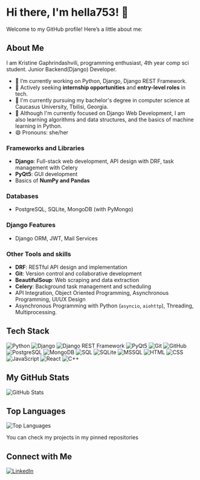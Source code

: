 # Hi there, I'm hella753! 👋

Welcome to my GitHub profile! Here’s a little about me:

## About Me
I am Kristine Gaphrindashvili, programming enthusiast, 4th year comp sci student. Junior Backend(Django) Developer.
- 🔭 I’m currently working on Python, Django, Django REST Framework.
- 💼 Actively seeking **internship opportunities** and **entry-level roles** in tech.
- 💬 I'm currently pursuing my bachelor's degree in computer science at Caucasus University, Tbilisi, Georgia.
- 📘 Although I'm currently focused on Django Web Development, I am also learning algorithms and data structures, and the basics of machine learning in Python.
- 😄 Pronouns: she/her

### Frameworks and Libraries
- **Django**: Full-stack web development, API design with DRF, task management with Celery
- **PyQt5**: GUI development
- Basics of **NumPy and Pandas**

### Databases
- PostgreSQL, SQLite, MongoDB (with PyMongo)

### **Django Features**
- Django ORM, JWT, Mail Services

### Other Tools and skills
- **DRF**: RESTful API design and implementation
- **Git**: Version control and collaborative development
- **BeautifulSoup**: Web scraping and data extraction
- **Celery**: Background task management and scheduling
- API Integration, Object Oriented Programming, Asynchronous Programming, UI/UX Design
- Asynchronous Programming with Python (`asyncio`, `aiohttp`), Threading, Multiprocessing.

## Tech Stack
![Python](https://img.shields.io/badge/Python-3776AB?style=for-the-badge&logo=python&logoColor=white)
![Django](https://img.shields.io/badge/Django-092E20?style=for-the-badge&logo=django&logoColor=white)
![Django REST Framework](https://img.shields.io/badge/Django%20REST%20Framework-092E20?style=for-the-badge&logo=django&logoColor=white)
![PyQt5](https://img.shields.io/badge/PyQt5-41CD52?style=for-the-badge&logo=qt&logoColor=white)
![Git](https://img.shields.io/badge/Git-F05032?style=for-the-badge&logo=git&logoColor=white)
![GitHub](https://img.shields.io/badge/GitHub-181717?style=for-the-badge&logo=github&logoColor=white)
![PostgreSQL](https://img.shields.io/badge/PostgreSQL-336791?style=for-the-badge&logo=postgresql&logoColor=white)
![MongoDB](https://img.shields.io/badge/MongoDB-47A248?style=for-the-badge&logo=mongodb&logoColor=white)
![SQL](https://img.shields.io/badge/SQL-4479A1?style=for-the-badge&logo=sql&logoColor=white)
![SQLite](https://img.shields.io/badge/SQLite-003B57?style=for-the-badge&logo=sqlite&logoColor=white)
![MSSQL](https://img.shields.io/badge/MSSQL-CC2927?style=for-the-badge&logo=microsoft-sql-server&logoColor=white)
![HTML](https://img.shields.io/badge/HTML-E34F26?style=for-the-badge&logo=html5&logoColor=white)
![CSS](https://img.shields.io/badge/CSS-1572B6?style=for-the-badge&logo=css3&logoColor=white)
![JavaScript](https://img.shields.io/badge/JavaScript-F7DF1E?style=for-the-badge&logo=javascript&logoColor=black)
![React](https://img.shields.io/badge/React-61DAFB?style=for-the-badge&logo=react&logoColor=black)
![C++](https://img.shields.io/badge/C++-00599C?style=for-the-badge&logo=c%2B%2B&logoColor=white)

## My GitHub Stats
![GitHub Stats](https://github-readme-stats.vercel.app/api?username=hella753&show_icons=true&theme=radical)

## Top Languages
![Top Languages](https://github-readme-stats.vercel.app/api/top-langs/?username=hella753&layout=compact&theme=radical)

You can check my projects in my pinned repositories

## Connect with Me
[![LinkedIn](https://img.shields.io/badge/LinkedIn-hella753-blue)](https://www.linkedin.com/in/kristine-gaphrindashvili)

